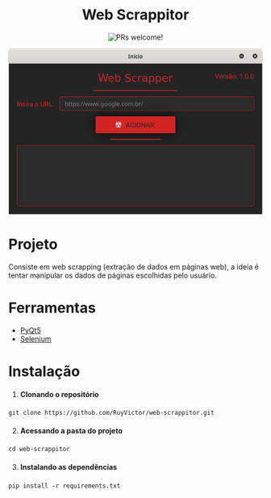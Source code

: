 <h1 align="center">
    Web Scrappitor
</h1>

<p align="center">
 <img src="https://img.shields.io/static/v1?label=Version&message=1.0.0&color=eb4034&labelColor=000000" alt="PRs welcome!" />
<br>

<p align="center">
  <img src="./presentation.png">
</p>

# Projeto
Consiste em web scrapping (extração de dados em páginas web), a ideia é tentar manipular os dados de páginas escolhidas pelo usuário.

# Ferramentas
- [PyQt5](https://pypi.org/project/PyQt5/)
- [Selenium](https://www.selenium.dev/)

# Instalação
1. #### Clonando o repositório
```git clone https://github.com/RuyVictor/web-scrappitor.git```

2. #### Acessando a pasta do projeto
```cd web-scrappitor```

3. #### Instalando as dependências
```pip install -r requirements.txt```